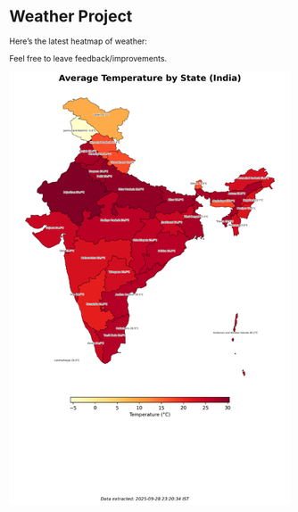 # Weather Project

Here’s the latest heatmap of weather:

Feel free to leave feedback/improvements.

![India Heatmap](docs/assets/india_heatmap.png?v=D9756C)
